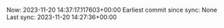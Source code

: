 Now: 2023-11-20 14:37:17.117603+00:00 Earliest commit since sync: None Last sync: 2023-11-20 14:27:36+00:00

